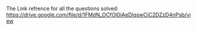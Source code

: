 The Link refrence for all the questions solved: <br/>
<a>https://drive.google.com/file/d/1FMdN_OCfOI0iAeDlqswCiC2DZzD4nPsb/view</a>
